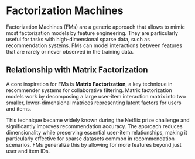 # Factorization Machines

Factorization Machines (FMs) are a generic approach that allows to mimic most factorization models by feature engineering. They are particularly useful for tasks with high-dimensional sparse data, such as recommendation systems. FMs can model interactions between features that are rarely or never observed in the training data.

## Relationship with Matrix Factorization

A core inspiration for FMs is **Matrix Factorization**, a key technique in recommender systems for collaborative filtering. Matrix factorization models work by decomposing a large user-item interaction matrix into two smaller, lower-dimensional matrices representing latent factors for users and items.

This technique became widely known during the Netflix prize challenge and significantly improves recommendation accuracy. The approach reduces dimensionality while preserving essential user-item relationships, making it particularly effective for sparse datasets common in recommendation scenarios. FMs generalize this by allowing for more features beyond just user and item IDs. 